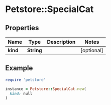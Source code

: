 # Petstore::SpecialCat

## Properties

| Name | Type | Description | Notes |
| ---- | ---- | ----------- | ----- |
| **kind** | **String** |  | [optional] |

## Example

```ruby
require 'petstore'

instance = Petstore::SpecialCat.new(
  kind: null
)
```

